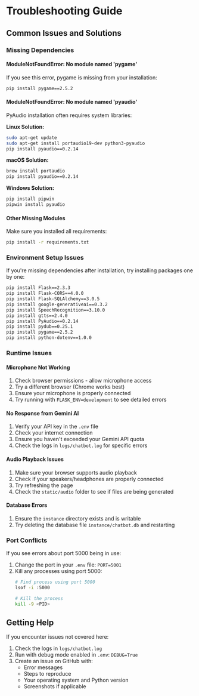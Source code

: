 # Troubleshooting Guide

## Common Issues and Solutions

### Missing Dependencies

#### ModuleNotFoundError: No module named 'pygame'

If you see this error, pygame is missing from your installation:

```bash
pip install pygame==2.5.2
```

#### ModuleNotFoundError: No module named 'pyaudio'

PyAudio installation often requires system libraries:

**Linux Solution:**
```bash
sudo apt-get update
sudo apt-get install portaudio19-dev python3-pyaudio
pip install pyaudio==0.2.14
```

**macOS Solution:**
```bash
brew install portaudio
pip install pyaudio==0.2.14
```

**Windows Solution:**
```powershell
pip install pipwin
pipwin install pyaudio
```

#### Other Missing Modules

Make sure you installed all requirements:

```bash
pip install -r requirements.txt
```

### Environment Setup Issues

If you're missing dependencies after installation, try installing packages one by one:

```bash
pip install Flask==2.3.3
pip install Flask-CORS==4.0.0
pip install Flask-SQLAlchemy==3.0.5
pip install google-generativeai==0.3.2
pip install SpeechRecognition==3.10.0
pip install gtts==2.4.0
pip install PyAudio==0.2.14
pip install pydub==0.25.1
pip install pygame==2.5.2
pip install python-dotenv==1.0.0
```

### Runtime Issues

#### Microphone Not Working

1. Check browser permissions - allow microphone access
2. Try a different browser (Chrome works best)
3. Ensure your microphone is properly connected
4. Try running with `FLASK_ENV=development` to see detailed errors

#### No Response from Gemini AI

1. Verify your API key in the `.env` file
2. Check your internet connection
3. Ensure you haven't exceeded your Gemini API quota
4. Check the logs in `logs/chatbot.log` for specific errors

#### Audio Playback Issues

1. Make sure your browser supports audio playback
2. Check if your speakers/headphones are properly connected
3. Try refreshing the page
4. Check the `static/audio` folder to see if files are being generated

#### Database Errors

1. Ensure the `instance` directory exists and is writable
2. Try deleting the database file `instance/chatbot.db` and restarting

### Port Conflicts

If you see errors about port 5000 being in use:

1. Change the port in your `.env` file: `PORT=5001`
2. Kill any processes using port 5000:
   ```bash
   # Find process using port 5000
   lsof -i :5000
   
   # Kill the process
   kill -9 <PID>
   ```

## Getting Help

If you encounter issues not covered here:

1. Check the logs in `logs/chatbot.log`
2. Run with debug mode enabled in `.env`: `DEBUG=True`
3. Create an issue on GitHub with:
   - Error messages
   - Steps to reproduce
   - Your operating system and Python version
   - Screenshots if applicable
